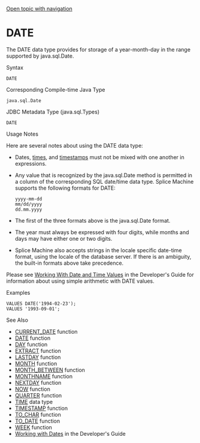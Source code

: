 [Open topic with navigation](../../../index.html#Shared/SQLReference/DataTypes/Date.html)

<a href="" id="DataTypes.Date"></a>[]()DATE
===========================================

The <span class="CodeFont">DATE</span> data type provides for storage of a year-month-day in the range supported by <span class="ItalicFont">java.sql.Date</span>.

Syntax

``` FcnSyntax
DATE
```

Corresponding Compile-time Java Type

``` FcnSyntax
java.sql.Date
```

JDBC Metadata Type (java.sql.Types)

``` FcnSyntax
DATE
```

Usage Notes

Here are several notes about using the <span class="CodeFont">DATE</span> data type:

-   Dates, [times](Time.html), and [timestamps](TimeStamp.html) must not be mixed with one another in expressions.
-   Any value that is recognized by the <span class="ItalicFont">java.sql.Date</span> method is permitted in a column of the corresponding SQL date/time data type. Splice Machine supports the following formats for <span class="CodeFont">DATE</span>:
    ``` FcnSyntax
    yyyy-mm-dd
    mm/dd/yyyy
    dd.mm.yyyy
    ```

-   The first of the three formats above is the <span class="ItalicFont">java.sql.Date</span> format.
-   The year must always be expressed with four digits, while months and days may have either one or two digits.
-   Splice Machine also accepts strings in the locale specific date-time format, using the locale of the database server. If there is an ambiguity, the built-in formats above take precedence.

Please see <span class="ItalicFont">[Working With Date and Time Values](../../Developers/Fundamentals/WorkingWithDates.html)</span> in the <span class="ItalicFont">Developer's Guide</span> for information about using simple arithmetic with <span class="CodeFont">DATE</span> values.

Examples

``` Example
VALUES DATE('1994-02-23');
VALUES '1993-09-01';
```

See Also

-   [<span class="CodeFont">CURRENT\_DATE</span>](../BuiltInFcns/CurrentDate.html) function
-   [<span class="CodeFont">DATE</span>](../BuiltInFcns/Date.html) function
-   [<span class="CodeFont">DAY</span>](../BuiltInFcns/Day.html) function
-   [<span class="CodeFont">EXTRACT</span>](../BuiltInFcns/Extract.html) function
-   [<span class="CodeFont">LASTDAY</span>](../BuiltInFcns/LastDay.html) function
-   [<span class="CodeFont">MONTH</span>](../BuiltInFcns/Month.html) function
-   [<span class="CodeFont">MONTH\_BETWEEN</span>](../BuiltInFcns/MonthBetween.html) function
-   [<span class="CodeFont">MONTHNAME</span>](../BuiltInFcns/MonthName.html) function
-   [<span class="CodeFont">NEXTDAY</span>](../BuiltInFcns/NextDay.html) function
-   [<span class="CodeFont">NOW</span>](../BuiltInFcns/Now.html) function
-   [<span class="CodeFont">QUARTER</span>](../BuiltInFcns/Quarter.html) function
-   [<span class="CodeFont">TIME</span>](Time.html) data type
-   [<span class="CodeFont">TIMESTAMP</span>](../BuiltInFcns/TimeStamp.html) function
-   [<span class="CodeFont">TO\_CHAR</span>](../BuiltInFcns/ToChar.html) function
-   [<span class="CodeFont">TO\_DATE</span>](../BuiltInFcns/ToDate.html) function
-   [<span class="CodeFont">WEEK</span>](../BuiltInFcns/Week.html) function
-   <span class="ItalicFont">[Working with Dates](../../Developers/Fundamentals/WorkingWithDates.html)</span> in the <span class="ItalicFont">Developer's Guide</span>

 


